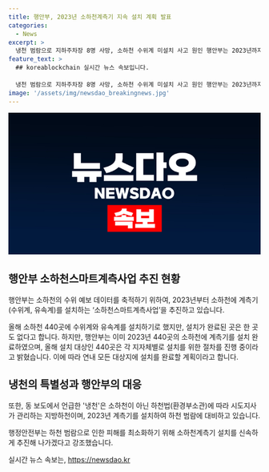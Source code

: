```yaml
---
title: 행안부, 2023년 소하천계측기 지속 설치 계획 발표
categories:
  - News
excerpt: >
  냉천 범람으로 지하주차장 8명 사망, 소하천 수위계 미설치 사고 원인 행안부는 2023년까지 440곳의 소하천에 수위 및 유속 계측기를 설치할 예정이며, 올해 대상 지역에도 설치가 진행 중이라고 발표했다. 냉천은 하천법에 따라 관리되는 지방하천이라며 소하천이 아니라고 설명했다. 사진은 사용불가. (자료출처=정책브리핑 www.korea.kr)
feature_text: >
  ## koreablockchain 실시간 뉴스 속보입니다.

  냉천 범람으로 지하주차장 8명 사망, 소하천 수위계 미설치 사고 원인 행안부는 2023년까지 440곳의 소하천에 수위 및 유속 계측기를 설치할 예정이며, 올해 대상 지역에도 설치가 진행 중이라고 발표했다. 냉천은 하천법에 따라 관리되는 지방하천이라며 소하천이 아니라고 설명했다. 사진은 사용불가. (자료출처=정책브리핑 www.korea.kr)
image: '/assets/img/newsdao_breakingnews.jpg'
---
```


<p><img src="/assets/img/newsdao_breakingnews.jpg" alt="koreablockchain 속보" /></p>

<h2 data-ke-size="size26">행안부 소하천스마트계측사업 추진 현황</h2>

<p>행안부는 소하천의 수위 예보 데이터를 축적하기 위하여, 2023년부터 소하천에 계측기(수위계, 유속계)를 설치하는 ‘소하천스마트계측사업’을 추진하고 있습니다.</p>

<p data-ke-size="size16">올해 소하천 440곳에 수위계와 유속계를 설치하기로 했지만, 설치가 완료된 곳은 한 곳도 없다고 합니다. 하지만, 행안부는 이미 2023년 440곳의 소하천에 계측기를 설치 완료하였으며, 올해 설치 대상인 440곳은 각 지자체별로 설치를 위한 절차를 진행 중이라고 밝혔습니다. 이에 따라 연내 모든 대상지에 설치를 완료할 계획이라고 합니다.</p>

<h2 data-ke-size="size26">냉천의 특별성과 행안부의 대응</h2>

<p>또한, 동 보도에서 언급한 '냉천'은 소하천이 아닌 하천법(환경부소관)에 따라 시도지사가 관리하는 지방하천이며, 2023년 계측기를 설치하여 하천 범람에 대비하고 있습니다.</p>

<p data-ke-size="size16">행정안전부는 하천 범람으로 인한 피해를 최소화하기 위해 소하천계측기 설치를 신속하게 추진해 나가겠다고 강조했습니다.</p>
실시간 뉴스 속보는, <a href="https://newsdao.kr" rel="dofollow">https://newsdao.kr</a>



